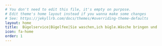 ```yaml
---
# You don't need to edit this file, it's empty on purpose.
# Edit theme's home layout instead if you wanna make some changes
# See: https://jekyllrb.com/docs/themes/#overriding-theme-defaults
layout: home
title:  Bügelservice|Bügelfee|Sie waschen,ich bügle.Wäsche bringen und gebügelt in 24h abholen.
icon: fa-home
order: 1
---
```

